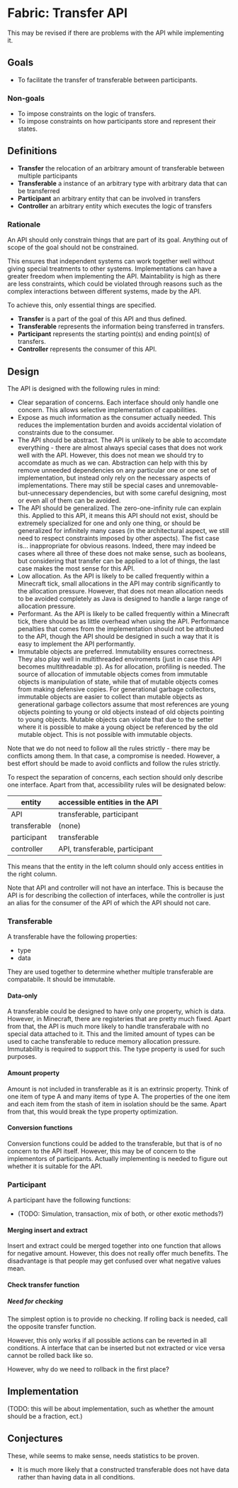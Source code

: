 # Fabric: Transfer API

This may be revised if there are problems with the API while implementing it.

## Goals
- To facilitate the transfer of transferable between participants.
### Non-goals
- To impose constraints on the logic of transfers.
- To impose constraints on how participants store and represent their states.


## Definitions
- **Transfer**
  the relocation of an arbitrary amount of transferable between multiple participants
- **Transferable**
  a instance of an arbitrary type with arbitrary data that can be transferred
- **Participant**
  an arbitrary entity that can be involved in transfers
- **Controller**
  an arbitrary entity which executes the logic of transfers
### Rationale
An API should only constrain things that are part of its goal.
Anything out of scope of the goal should not be constrained.

This ensures that independent systems can work together well without giving special treatments to other systems.
Implementations can have a greater freedom when implementing the API.
Maintability is high as there are less constraints, which could be violated through reasons such as the complex interactions between different systems, made by the API.

To achieve this, only essential things are specified.
- **Transfer** is a part of the goal of this API and thus defined.
- **Transferable** represents the information being transferred in transfers.
- **Participant** represents the starting point(s) and ending point(s) of transfers.
- **Controller** represents the consumer of this API.


## Design
The API is designed with the following rules in mind:
- Clear separation of concerns. Each interface should only handle one concern.  This allows selective implementation of capabilities.
- Expose as much information as the consumer actually needed. This reduces the implementation burden and avoids accidental violation of constraints due to the consumer.
- The API should be abstract.  The API is unlikely to be able to accomdate everything - there are almost always special cases that does not work well with the API.  However, this does not mean we should try to accomdate as much as we can.  Abstraction can help with this by remove unneeded dependencies on any particular one or one set of implementation, but instead only rely on the necessary aspects of implementations.  There may still be special cases and unremovable-but-unnecessary dependencies, but with some careful designing, most or even all of them can be avoided.
- The API should be generalized.  The zero-one-infinity rule can explain this.  Applied to this API, it means this API should not exist, should be extremely specialized for one and only one thing, or should be generalized for infinitely many cases (in the architectural aspect, we still need to respect constraints imposed by other aspects).  The fist case is...  inappropriate for obvious reasons.  Indeed, there may indeed be cases where all three of these does not make sense, such as booleans, but considering that transfer can be applied to a lot of things, the last case makes the most sense for this API.
- Low allocation.  As the API is likely to be called frequently within a Minecraft tick, small allocations in the API may contrib significantly to the allocation pressure.  However, that does not mean allocation needs to be avoided completely as Java is designed to handle a large range of allocation pressure.
- Performant.  As the API is likely to be called frequently within a Minecraft tick, there should be as little overhead when using the API.  Performance penalties that comes from the implementation should not be attributed to the API, though the API should be designed in such a way that it is easy to implement the API performantly.
- Immutable objects are preferred.  Immutability ensures correctness.  They also play well in multithreaded enviroments (just in case this API becomes multithreadable :p).  As for allocation, profiling is needed.  The source of allocation of immutable objects comes from immutable objects is manipulation of state, while that of mutable objects comes from making defensive copies.  For generational garbage collectors, immutable objects are easier to collect than mutable objects as generational garbage collectors assume that most references are young objects pointing to young or old objects instead of old objects pointing to young objects.  Mutable objects can violate that due to the setter where it is possible to make a young object be referenced by the old mutable object.  This is not possible with immutable objects.

Note that we do not need to follow all the rules strictly - there may be conflicts among them.
In that case, a compromise is needed.
However, a best effort should be made to avoid conflicts and follow the rules strictly.

To respect the separation of concerns, each section should only describe one interface.
Apart from that, accessibility rules will be designated below:

|entity             |accessible entities in the API                    |
|-------------------|--------------------------------------------------|
|API                |transferable, participant                         |
|transferable       |(none)                                            |
|participant        |transferable                                      |
|controller         |API, transferable, participant                    |

This means that the entity in the left column should only access entities in the right column.

Note that API and controller will not have an interface.
This is because the API is for describing the collection of interfaces,
while the controller is just an alias for the consumer of the API of which the API should not care.

### Transferable
A transferable have the following properties:
- type
- data

They are used together to determine whether multiple transferable are compatabile.
It should be immutable.

#### Data-only
A transferable could be designed to have only one property, which is data.
However, in Minecraft, there are registeries that are pretty much fixed.
Apart from that, the API is much more likely to handle transferabale with no special data attached to it.
This and the limited amount of types can be used to cache transferable to reduce memory allocation pressure.  Immutability is required to support this.
The type property is used for such purposes.
#### Amount property
Amount is not included in transferable as it is an extrinsic property.
Think of one item of type A and many items of type A.
The properties of the one item and each item from the stash of item in isolation should be the same.
Apart from that, this would break the type property optimization.
#### Conversion functions
Conversion functions could be added to the transferable, but that is of no concern to the API itself.
However, this may be of concern to the implementors of participants.  Actually implementing is needed to figure out whether it is suitable for the API.


### Participant
A participant have the following functions:
- (TODO: Simulation, transaction, mix of both, or other exotic methods?)
#### Merging insert and extract
Insert and extract could be merged together into one function that allows for negative amount.
However, this does not really offer much benefits.
The disadvantage is that people may get confused over what negative values mean.
#### Check transfer function
##### Need for checking
The simplest option is to provide no checking.
If rolling back is needed, call the opposite transfer function.

However, this only works if all possible actions can be reverted in all conditions.
A interface that can be inserted but not extracted or vice versa cannot be rolled back like so.

However, why do we need to rollback in the first place?


## Implementation
(TODO: this will be about implementation, such as whether the amount should be a fraction, ect.)


## Conjectures
These, while seems to make sense, needs statistics to be proven.
- It is much more likely that a constructed transferable does not have data rather than having data in all conditions.
